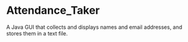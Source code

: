 # Attendance_Taker
A Java GUI that collects and displays names and email addresses, and stores them in a text file.
